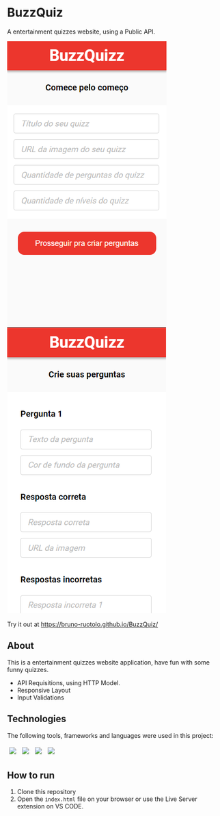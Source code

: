 # BuzzQuiz
A entertainment quizzes website, using a Public API.

<div>
  <img src="/assets/BuzzQuiz.png" />
  <img src="/assets/BuzzQuiz2.png" />
</div>

Try it out at https://bruno-ruotolo.github.io/BuzzQuiz/

## About

This is a entertainment quizzes website application, have fun with some funny quizzes.

- API Requisitions, using HTTP Model.
- Responsive Layout
- Input Validations

## Technologies
The following tools, frameworks and languages were used in this project:<br>

<div>
  <img style='margin: 5px;' src="https://img.shields.io/badge/css-%231572B6.svg?style=for-the-badge&logo=css3&logoColor=white"/>
  <img style='margin: 5px;' src="https://img.shields.io/badge/html5-%23E34F26.svg?style=for-the-badge&logo=html5&logoColor=white"/>
  <img style='margin: 5px;' src="https://img.shields.io/badge/javascript-%23323330.svg?style=for-the-badge&logo=javascript&logoColor=%23F7DF1E"/>
  <img style='margin: 5px;' src="https://img.shields.io/badge/axios-%23323330.svg?style=for-the-badge&color=671DDF"/>
  
</div>

## How to run

1. Clone this repository
2. Open the `index.html` file on your browser or use the Live Server extension on VS CODE.
